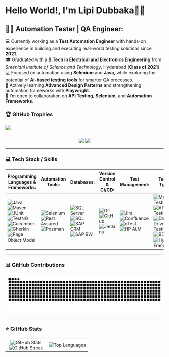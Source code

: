 # Hello World!, I'm Lipi Dubbaka👋🏼  

## 🕵️‍♂️ Automation Tester | QA Engineer:

💻 Currently working as a <strong>Test Automation Engineer</strong> with hands-on experience in building and executing real-world testing solutions since <strong>2021</strong>. <br>
🎓 Graduated with a <strong>B.Tech in Electrical and Electronics Engineering</strong> from <em>Sreenidhi Institute of Science and Technology</em>, Hyderabad (<strong>Class of 2021</strong>). <br>
💻 Focused on automation using <strong>Selenium</strong> and <strong>Java</strong>, while exploring the potential of <strong>AI-based testing tools</strong> for smarter QA processes. <br>
🌱 Actively learning <strong>Advanced Design Patterns</strong> and strengthening automation frameworks with <strong>Playwright</strong>. <br>
👯 I’m open to collaboration on <strong>API Testing</strong>, <strong>Selenium</strong>, and <strong>Automation Frameworks</strong>. 

### 🏆 GitHub Trophies
<img src="https://github-profile-trophy.vercel.app/?username=AuTeLipi&theme=kimbie_dark" />

###

<!-- Gmail - Replace with your actual email -->
<div align="center">
  <a href="mailto:lipipgm@gmail.com"><img src="https://img.shields.io/badge/Gmail-D14836?style=for-the-badge&logo=gmail&logoColor=white&color=black" /></a>
  <a href="https://www.linkedin.com/in/lipidubbaka"><img src="https://img.shields.io/badge/LinkedIn-%2312100E.svg?&style=for-the-badge&logo=linkedin&logoColor=white&color=black" /></a>
 <!-- <a href="https://aal1x-jobhub.github.io/jobhub-landing/"><img src="https://img.shields.io/badge/Website-%23.svg?&style=for-the-badge&logo=www&logoColor=white&color=black" /></a> -->
</div>

---
### 💻 Tech Stack / Skills 

<table>
  <thead>
    <tr>
      <th> Programming Languages & Frameworks:</th>
      <th> Automation Tools:</th>
      <th> Databases:</th>
      <th> Version Control & CI/CD:</th>
      <th> Test Management:</th>
      <th> Testing Types:</th>
      <th> Methodologies:</th>
    </tr>
  </thead>
  <tbody>
    <tr>
      <td>
        <img alt="Java" src="https://img.shields.io/badge/-Java-%23ED8B00?style=flat-square&logo=openjdk&logoColor=white" />
        <img alt="Maven" src="https://img.shields.io/badge/-Maven-C71A36?style=flat-square&logo=apachemaven&logoColor=white" />
        <img alt="JUnit" src="https://img.shields.io/badge/-JUnit-25A162?style=flat-square&logo=junit5&logoColor=white" />
        <img alt="TestNG" src="https://img.shields.io/badge/-TestNG-%23FF8C00?style=flat-square" />
        <img alt="Cucumber" src="https://img.shields.io/badge/-Cucumber-23D96C?style=flat-square&logo=cucumber&logoColor=white" />
        <img alt="Gherkin" src="https://img.shields.io/badge/-Gherkin-5C2D91?style=flat-square" />
        <img alt="Page Object Model" src="https://img.shields.io/badge/-Page%20Object%20Model-00BFFF?style=flat-square" />
      </td>
      <td>
        <img alt="Selenium" src="https://img.shields.io/badge/-Selenium-43B02A?style=flat-square&logo=selenium&logoColor=white" />
        <img alt="Rest Assured" src="https://img.shields.io/badge/-Rest%20Assured-4E8C7F?style=flat-square" />
        <img alt="Postman" src="https://img.shields.io/badge/-Postman-FF6C37?style=flat-square&logo=postman&logoColor=white" />
      </td>
      <td>
        <img alt="SQL Server" src="https://img.shields.io/badge/-SQL%20Server-CC2927?style=flat-square&logo=microsoftsqlserver&logoColor=white" />
        <img alt="SQL" src="https://img.shields.io/badge/-SQL-4479A1?style=flat-square" />
        <img alt="SAP CRM" src="https://img.shields.io/badge/-SAP%20CRM-0FAAFF?style=flat-square" />
        <img alt="SAP BW" src="https://img.shields.io/badge/-SAP%20BW-203864?style=flat-square" />
      </td>
      <td>
        <img alt="Git" src="https://img.shields.io/badge/-Git-E44C30?style=flat-square&logo=git&logoColor=white" />
        <img alt="GitHub" src="https://img.shields.io/badge/-GitHub-181717?style=flat-square&logo=github&logoColor=white" />
        <img alt="Jenkins" src="https://img.shields.io/badge/-Jenkins-D24939?style=flat-square&logo=jenkins&logoColor=white" />
      </td>
      <td>
        <img alt="Jira" src="https://img.shields.io/badge/-Jira-0052CC?style=flat-square&logo=jira&logoColor=white" />
        <img alt="Confluence" src="https://img.shields.io/badge/-Confluence-172B4D?style=flat-square&logo=confluence&logoColor=white" />
        <img alt="qTest" src="https://img.shields.io/badge/-qTest-5A4FCF?style=flat-square" />
        <img alt="HP ALM" src="https://img.shields.io/badge/-HP%20ALM-0066CC?style=flat-square" />
      </td>
      <td>
        <img alt="Manual Testing" src="https://img.shields.io/badge/-Manual%20Testing-3A3A3A?style=flat-square" />
        <img alt="API Testing" src="https://img.shields.io/badge/-API%20Testing-FF6C37?style=flat-square" />
        <img alt="Data Driven Testing" src="https://img.shields.io/badge/-Data%20Driven%20Testing-3949AB?style=flat-square" />
        <img alt="BDD" src="https://img.shields.io/badge/-BDD-50C878?style=flat-square" />
        <img alt="Hybrid Frameworks" src="https://img.shields.io/badge/-Hybrid%20Frameworks-0088CC?style=flat-square" />
      </td>
      <td>
        <img alt="Agile" src="https://img.shields.io/badge/-Agile-F15A24?style=flat-square&logo=scrumalliance&logoColor=white" />
        <img alt="Clean Communication" src="https://img.shields.io/badge/-Clean%20Communication-00BFFF?style=flat-square" />
      </td>
    </tr>
  </tbody>
</table>

---

### 📊 GitHub Contributions

<picture>
  <source media="(prefers-color-scheme: dark)" srcset="https://raw.githubusercontent.com/AuTeLipi/AuTeLipi/output/github-snake-dark.svg" />
  <source media="(prefers-color-scheme: light)" srcset="https://raw.githubusercontent.com/AuTeLipi/AuTeLipi/output/github-snake.svg" />
  <img alt="github-snake" src="https://raw.githubusercontent.com/AuTeLipi/AuTeLipi/output/github-snake.svg" />
</picture>

###

---
<!-- Github Stats -->
### ⭐ GitHub Stats

<p align="center">
  <table align="center">
    <tr>
      <td width="50%" align="center">
        <img src="https://github-readme-stats.vercel.app/api?username=AuTeLipi&theme=nightowl&show_icons=true&count_private=true" alt="GitHub Stats" />
        <br>
        <img src="https://github-readme-streak-stats.herokuapp.com/?user=AuTeLipi&theme=nightowl&hide_border=false" alt="GitHub Streak" />
      </td>
      <td width="50%" align="center">
        <img src="https://github-readme-stats.vercel.app/api/top-langs/?username=AuTeLipi&theme=nightowl&hide_border=false&langs_count=10" alt="Top Languages" />
      </td>
    </tr>
  </table>
</p>


